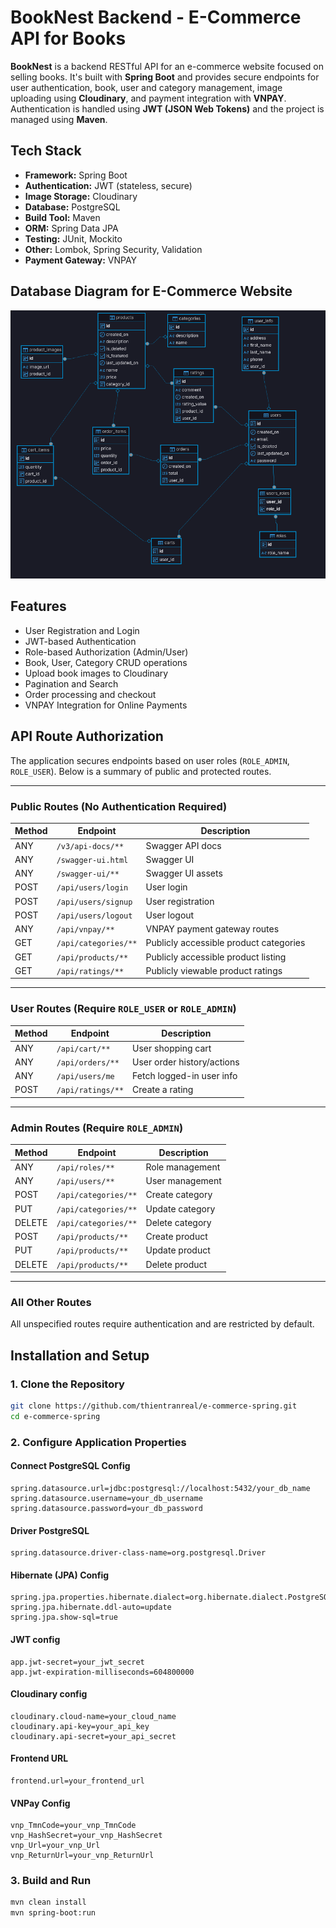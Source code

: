 # BookNest Backend - E-Commerce API for Books

**BookNest** is a backend RESTful API for an e-commerce website focused on selling books. It's built with **Spring Boot** and provides secure endpoints for user authentication, book, user and category management, image uploading using **Cloudinary**, and payment integration with **VNPAY**. Authentication is handled using **JWT (JSON Web Tokens)** and the project is managed using **Maven**.

## Tech Stack

- **Framework:** Spring Boot
- **Authentication:** JWT (stateless, secure)
- **Image Storage:** Cloudinary
- **Database:** PostgreSQL
- **Build Tool:** Maven
- **ORM:** Spring Data JPA
- **Testing:** JUnit, Mockito
- **Other:** Lombok, Spring Security, Validation
- **Payment Gateway:** VNPAY

## Database Diagram for E-Commerce Website

![DB_Diagram](assets/DB_Diagram.png)

## Features

- User Registration and Login
- JWT-based Authentication
- Role-based Authorization (Admin/User)
- Book, User, Category CRUD operations
- Upload book images to Cloudinary
- Pagination and Search
- Order processing and checkout
- VNPAY Integration for Online Payments

## API Route Authorization

The application secures endpoints based on user roles (`ROLE_ADMIN`, `ROLE_USER`). Below is a summary of public and protected routes.

---

### Public Routes (No Authentication Required)

| Method | Endpoint             | Description                            |
| ------ | -------------------- | -------------------------------------- |
| ANY    | `/v3/api-docs/**`    | Swagger API docs                       |
| ANY    | `/swagger-ui.html`   | Swagger UI                             |
| ANY    | `/swagger-ui/**`     | Swagger UI assets                      |
| POST   | `/api/users/login`   | User login                             |
| POST   | `/api/users/signup`  | User registration                      |
| POST   | `/api/users/logout`  | User logout                            |
| ANY    | `/api/vnpay/**`      | VNPAY payment gateway routes           |
| GET    | `/api/categories/**` | Publicly accessible product categories |
| GET    | `/api/products/**`   | Publicly accessible product listing    |
| GET    | `/api/ratings/**`    | Publicly viewable product ratings      |

---

### User Routes (Require `ROLE_USER` or `ROLE_ADMIN`)

| Method | Endpoint          | Description                |
| ------ | ----------------- | -------------------------- |
| ANY    | `/api/cart/**`    | User shopping cart         |
| ANY    | `/api/orders/**`  | User order history/actions |
| ANY    | `/api/users/me`   | Fetch logged-in user info  |
| POST   | `/api/ratings/**` | Create a rating            |

---

### Admin Routes (Require `ROLE_ADMIN`)

| Method | Endpoint             | Description     |
| ------ | -------------------- | --------------- |
| ANY    | `/api/roles/**`      | Role management |
| ANY    | `/api/users/**`      | User management |
| POST   | `/api/categories/**` | Create category |
| PUT    | `/api/categories/**` | Update category |
| DELETE | `/api/categories/**` | Delete category |
| POST   | `/api/products/**`   | Create product  |
| PUT    | `/api/products/**`   | Update product  |
| DELETE | `/api/products/**`   | Delete product  |

---

### All Other Routes

All unspecified routes require authentication and are restricted by default.

## Installation and Setup

### 1. Clone the Repository

```bash
git clone https://github.com/thientranreal/e-commerce-spring.git
cd e-commerce-spring
```

### 2. Configure Application Properties

#### Connect PostgreSQL Config

```properties
spring.datasource.url=jdbc:postgresql://localhost:5432/your_db_name
spring.datasource.username=your_db_username
spring.datasource.password=your_db_password
```

#### Driver PostgreSQL

```properties
spring.datasource.driver-class-name=org.postgresql.Driver
```

#### Hibernate (JPA) Config

```properties
spring.jpa.properties.hibernate.dialect=org.hibernate.dialect.PostgreSQLDialect
spring.jpa.hibernate.ddl-auto=update
spring.jpa.show-sql=true
```

#### JWT config

```properties
app.jwt-secret=your_jwt_secret
app.jwt-expiration-milliseconds=604800000
```

#### Cloudinary config

```properties
cloudinary.cloud-name=your_cloud_name
cloudinary.api-key=your_api_key
cloudinary.api-secret=your_api_secret
```

#### Frontend URL

```properties
frontend.url=your_frontend_url
```

#### VNPay Config

```properties
vnp_TmnCode=your_vnp_TmnCode
vnp_HashSecret=your_vnp_HashSecret
vnp_Url=your_vnp_Url
vnp_ReturnUrl=your_vnp_ReturnUrl
```

### 3. Build and Run

```bash
mvn clean install
mvn spring-boot:run
```
